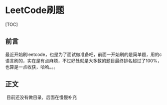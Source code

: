# LeetCode刷题

[TOC]



## 前言

​	最近开始刷leetcode，也是为了面试做准备吧，前面一开始刷的是简单题，用的c语言刷的，实在是有点麻烦，不过好处就是大多数的题目最终排名超过了100%，也算是一点收获，哈哈。。。



## 正文

​	目前还没有做目录，后面在慢慢补充

